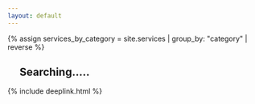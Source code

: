 ```yaml
---
layout: default
---
```

{% assign services_by_category = site.services | group_by: "category" | reverse %}
<ul id="search-results">
    <h2 class="searching-text">Searching.....</h2>
</ul>
<script>
  window.store = {
    {% for category in services_by_category %}
        {% for item in category.items %}
          "{{ item.url | slugify }}" :{
            "title": "{{ item.title | xml_escape }}",
            "content": {{ item.content | strip_html | strip_newlines | jsonify }},
            "url": "{{ item.url | xml_escape }}"
          }
          {% unless forloop.last %},{% endunless %}
        {% endfor %}
        ,
    {% endfor %}
    {% for post in site.posts %}
      "{{ post.url | slugify }}": {
        "title": "{{ post.title | xml_escape }}",
        "author": "{{ post.author | xml_escape }}",
        "category": "{{ post.category | xml_escape }}",
        "content": {{ post.content | strip_html | strip_newlines | jsonify }},
        "url": "{{ post.url | xml_escape }}"
      }
      {% unless forloop.last %},{% endunless %}
    {% endfor %}
  };
</script>
<script src="{{ '/assets/js/jquery-3.2.1.min.js' | relative_url }}"></script>
<script src="{{ '/assets/js/lunr.min.js' | relative_url }}"></script>
<script src="{{ '/assets/js/search.js' | relative_url }}" ></script>
{% include deeplink.html %}
